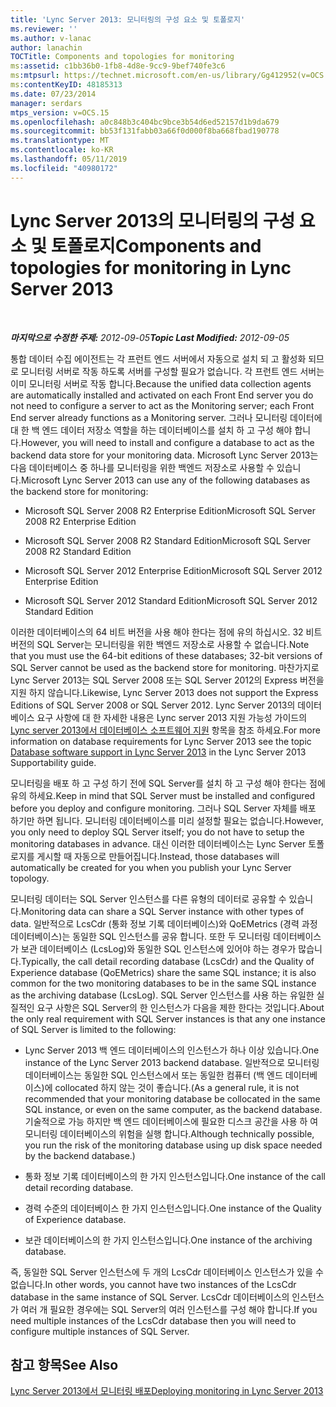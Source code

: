 ```yaml
---
title: 'Lync Server 2013: 모니터링의 구성 요소 및 토폴로지'
ms.reviewer: ''
ms.author: v-lanac
author: lanachin
TOCTitle: Components and topologies for monitoring
ms:assetid: c1bb36b0-1fb8-4d8e-9cc9-9bef740fe3c6
ms:mtpsurl: https://technet.microsoft.com/en-us/library/Gg412952(v=OCS.15)
ms:contentKeyID: 48185313
ms.date: 07/23/2014
manager: serdars
mtps_version: v=OCS.15
ms.openlocfilehash: a0c848b3c404bc9bce3b54d6ed52157d1b9da679
ms.sourcegitcommit: bb53f131fabb03a66f0d000f8ba668fbad190778
ms.translationtype: MT
ms.contentlocale: ko-KR
ms.lasthandoff: 05/11/2019
ms.locfileid: "40980172"
---
```

<div data-xmlns="http://www.w3.org/1999/xhtml">

<div class="topic" data-xmlns="http://www.w3.org/1999/xhtml" data-msxsl="urn:schemas-microsoft-com:xslt" data-cs="http://msdn.microsoft.com/en-us/">

<div data-asp="http://msdn2.microsoft.com/asp">

# <a name="components-and-topologies-for-monitoring-in-lync-server-2013"></a><span data-ttu-id="87ad7-102">Lync Server 2013의 모니터링의 구성 요소 및 토폴로지</span><span class="sxs-lookup"><span data-stu-id="87ad7-102">Components and topologies for monitoring in Lync Server 2013</span></span>

</div>

<div id="mainSection">

<div id="mainBody">

<span> </span>

<span data-ttu-id="87ad7-103">_**마지막으로 수정한 주제:** 2012-09-05_</span><span class="sxs-lookup"><span data-stu-id="87ad7-103">_**Topic Last Modified:** 2012-09-05_</span></span>

<span data-ttu-id="87ad7-104">통합 데이터 수집 에이전트는 각 프런트 엔드 서버에서 자동으로 설치 되 고 활성화 되므로 모니터링 서버로 작동 하도록 서버를 구성할 필요가 없습니다. 각 프런트 엔드 서버는 이미 모니터링 서버로 작동 합니다.</span><span class="sxs-lookup"><span data-stu-id="87ad7-104">Because the unified data collection agents are automatically installed and activated on each Front End server you do not need to configure a server to act as the Monitoring server; each Front End server already functions as a Monitoring server.</span></span> <span data-ttu-id="87ad7-105">그러나 모니터링 데이터에 대 한 백 엔드 데이터 저장소 역할을 하는 데이터베이스를 설치 하 고 구성 해야 합니다.</span><span class="sxs-lookup"><span data-stu-id="87ad7-105">However, you will need to install and configure a database to act as the backend data store for your monitoring data.</span></span> <span data-ttu-id="87ad7-106">Microsoft Lync Server 2013는 다음 데이터베이스 중 하나를 모니터링을 위한 백엔드 저장소로 사용할 수 있습니다.</span><span class="sxs-lookup"><span data-stu-id="87ad7-106">Microsoft Lync Server 2013 can use any of the following databases as the backend store for monitoring:</span></span>

  - <span data-ttu-id="87ad7-107">Microsoft SQL Server 2008 R2 Enterprise Edition</span><span class="sxs-lookup"><span data-stu-id="87ad7-107">Microsoft SQL Server 2008 R2 Enterprise Edition</span></span>

  - <span data-ttu-id="87ad7-108">Microsoft SQL Server 2008 R2 Standard Edition</span><span class="sxs-lookup"><span data-stu-id="87ad7-108">Microsoft SQL Server 2008 R2 Standard Edition</span></span>

  - <span data-ttu-id="87ad7-109">Microsoft SQL Server 2012 Enterprise Edition</span><span class="sxs-lookup"><span data-stu-id="87ad7-109">Microsoft SQL Server 2012 Enterprise Edition</span></span>

  - <span data-ttu-id="87ad7-110">Microsoft SQL Server 2012 Standard Edition</span><span class="sxs-lookup"><span data-stu-id="87ad7-110">Microsoft SQL Server 2012 Standard Edition</span></span>

<span data-ttu-id="87ad7-111">이러한 데이터베이스의 64 비트 버전을 사용 해야 한다는 점에 유의 하십시오. 32 비트 버전의 SQL Server는 모니터링을 위한 백엔드 저장소로 사용할 수 없습니다.</span><span class="sxs-lookup"><span data-stu-id="87ad7-111">Note that you must use the 64-bit editions of these databases; 32-bit versions of SQL Server cannot be used as the backend store for monitoring.</span></span> <span data-ttu-id="87ad7-112">마찬가지로 Lync Server 2013는 SQL Server 2008 또는 SQL Server 2012의 Express 버전을 지원 하지 않습니다.</span><span class="sxs-lookup"><span data-stu-id="87ad7-112">Likewise, Lync Server 2013 does not support the Express Editions of SQL Server 2008 or SQL Server 2012.</span></span> <span data-ttu-id="87ad7-113">Lync Server 2013의 데이터베이스 요구 사항에 대 한 자세한 내용은 Lync server 2013 지원 가능성 가이드의 [Lync server 2013에서 데이터베이스 소프트웨어 지원](lync-server-2013-database-software-support.md) 항목을 참조 하세요.</span><span class="sxs-lookup"><span data-stu-id="87ad7-113">For more information on database requirements for Lync Server 2013 see the topic [Database software support in Lync Server 2013](lync-server-2013-database-software-support.md) in the Lync Server 2013 Supportability guide.</span></span>

<span data-ttu-id="87ad7-114">모니터링을 배포 하 고 구성 하기 전에 SQL Server를 설치 하 고 구성 해야 한다는 점에 유의 하세요.</span><span class="sxs-lookup"><span data-stu-id="87ad7-114">Keep in mind that SQL Server must be installed and configured before you deploy and configure monitoring.</span></span> <span data-ttu-id="87ad7-115">그러나 SQL Server 자체를 배포 하기만 하면 됩니다. 모니터링 데이터베이스를 미리 설정할 필요는 없습니다.</span><span class="sxs-lookup"><span data-stu-id="87ad7-115">However, you only need to deploy SQL Server itself; you do not have to setup the monitoring databases in advance.</span></span> <span data-ttu-id="87ad7-116">대신 이러한 데이터베이스는 Lync Server 토폴로지를 게시할 때 자동으로 만들어집니다.</span><span class="sxs-lookup"><span data-stu-id="87ad7-116">Instead, those databases will automatically be created for you when you publish your Lync Server topology.</span></span>

<span data-ttu-id="87ad7-117">모니터링 데이터는 SQL Server 인스턴스를 다른 유형의 데이터로 공유할 수 있습니다.</span><span class="sxs-lookup"><span data-stu-id="87ad7-117">Monitoring data can share a SQL Server instance with other types of data.</span></span> <span data-ttu-id="87ad7-118">일반적으로 LcsCdr (통화 정보 기록 데이터베이스)와 QoEMetrics (경력 과정 데이터베이스)는 동일한 SQL 인스턴스를 공유 합니다. 또한 두 모니터링 데이터베이스가 보관 데이터베이스 (LcsLog)와 동일한 SQL 인스턴스에 있어야 하는 경우가 많습니다.</span><span class="sxs-lookup"><span data-stu-id="87ad7-118">Typically, the call detail recording database (LcsCdr) and the Quality of Experience database (QoEMetrics) share the same SQL instance; it is also common for the two monitoring databases to be in the same SQL instance as the archiving database (LcsLog).</span></span> <span data-ttu-id="87ad7-119">SQL Server 인스턴스를 사용 하는 유일한 실질적인 요구 사항은 SQL Server의 한 인스턴스가 다음을 제한 한다는 것입니다.</span><span class="sxs-lookup"><span data-stu-id="87ad7-119">About the only real requirement with SQL Server instances is that any one instance of SQL Server is limited to the following:</span></span>

  - <span data-ttu-id="87ad7-120">Lync Server 2013 백 엔드 데이터베이스의 인스턴스가 하나 이상 있습니다.</span><span class="sxs-lookup"><span data-stu-id="87ad7-120">One instance of the Lync Server 2013 backend database.</span></span> <span data-ttu-id="87ad7-121">일반적으로 모니터링 데이터베이스는 동일한 SQL 인스턴스에서 또는 동일한 컴퓨터 (백 엔드 데이터베이스)에 collocated 하지 않는 것이 좋습니다.</span><span class="sxs-lookup"><span data-stu-id="87ad7-121">(As a general rule, it is not recommended that your monitoring database be collocated in the same SQL instance, or even on the same computer, as the backend database.</span></span> <span data-ttu-id="87ad7-122">기술적으로 가능 하지만 백 엔드 데이터베이스에 필요한 디스크 공간을 사용 하 여 모니터링 데이터베이스의 위험을 실행 합니다.</span><span class="sxs-lookup"><span data-stu-id="87ad7-122">Although technically possible, you run the risk of the monitoring database using up disk space needed by the backend database.)</span></span>

  - <span data-ttu-id="87ad7-123">통화 정보 기록 데이터베이스의 한 가지 인스턴스입니다.</span><span class="sxs-lookup"><span data-stu-id="87ad7-123">One instance of the call detail recording database.</span></span>

  - <span data-ttu-id="87ad7-124">경력 수준의 데이터베이스 한 가지 인스턴스입니다.</span><span class="sxs-lookup"><span data-stu-id="87ad7-124">One instance of the Quality of Experience database.</span></span>

  - <span data-ttu-id="87ad7-125">보관 데이터베이스의 한 가지 인스턴스입니다.</span><span class="sxs-lookup"><span data-stu-id="87ad7-125">One instance of the archiving database.</span></span>

<span data-ttu-id="87ad7-126">즉, 동일한 SQL Server 인스턴스에 두 개의 LcsCdr 데이터베이스 인스턴스가 있을 수 없습니다.</span><span class="sxs-lookup"><span data-stu-id="87ad7-126">In other words, you cannot have two instances of the LcsCdr database in the same instance of SQL Server.</span></span> <span data-ttu-id="87ad7-127">LcsCdr 데이터베이스의 인스턴스가 여러 개 필요한 경우에는 SQL Server의 여러 인스턴스를 구성 해야 합니다.</span><span class="sxs-lookup"><span data-stu-id="87ad7-127">If you need multiple instances of the LcsCdr database then you will need to configure multiple instances of SQL Server.</span></span>

<div>

## <a name="see-also"></a><span data-ttu-id="87ad7-128">참고 항목</span><span class="sxs-lookup"><span data-stu-id="87ad7-128">See Also</span></span>


[<span data-ttu-id="87ad7-129">Lync Server 2013에서 모니터링 배포</span><span class="sxs-lookup"><span data-stu-id="87ad7-129">Deploying monitoring in Lync Server 2013</span></span>](lync-server-2013-deploying-monitoring.md)  
  

</div>

</div>

<span> </span>

</div>

</div>

</div>

